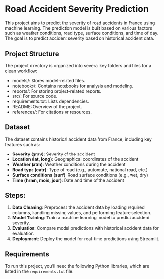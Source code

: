 # Road Accident Severity Prediction

This project aims to predict the severity of road accidents in France using machine learning. The prediction model is built based on various factors such as weather conditions, road type, surface conditions, and time of day. The goal is to predict accident severity based on historical accident data.

## Project Structure

The project directory is organized into several key folders and files for a clean workflow:

- models/: Stores model-related files.
- notebooks/: Contains notebooks for analysis and modeling.
- reports/: For storing project-related reports.
- src/: For source code.
- requirements.txt: Lists dependencies.
- README: Overview of the project.
- references/: For citations or resources.

## Dataset
The dataset contains historical accident data from France, including key features such as:
- **Severity (grav)**: Severity of the accident
- **Location (lat, long)**: Geographical coordinates of the accident
- **Weather (atm)**: Weather conditions during the accident
- **Road type (catr)**: Type of road (e.g., autoroute, national road, etc.)
- **Surface conditions (surf)**: Road surface conditions (e.g., wet, dry)
- **Time (hrmn, mois, jour)**: Date and time of the accident

## Steps:
1. **Data Cleaning**: Preprocess the accident data by loading required columns, handling missing values, and performing feature selection.
2. **Model Training**: Train a machine learning model to predict accident severity.
3. **Evaluation**: Compare model predictions with historical accident data for evaluation.
4. **Deployment**: Deploy the model for real-time predictions using Streamlit.

## Requirements

To run this project, you’ll need the following Python libraries, which are listed in the `requirements.txt` file.
